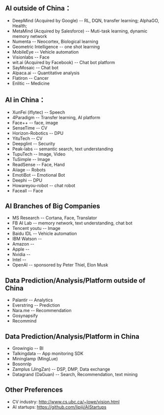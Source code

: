 
## AI outside of China：
* DeepMind (Acquired by Google) -- RL, DQN, transfer learning; AlphaGO, Health;
* MetaMind (Acquired by Salesforce) -- Muti-task learning, dynamic memory network
* Numenta -- Neocortex, Biological learning
* Geometric Intelligence -- one shot learning
* MobileEye -- Vehicle automation 
* Visionlabs -- Face
* wit.ai (Acquired by Facebook) -- Chat bot platform
* SayMosaic -- Chat bot
* Alpaca.ai -- Quantitative analysis 
* Flatiron -- Cancer
* Enlitic -- Medicine

## AI in China：
* XunFei (iflytec) -- Speech
* 4Paradigm -- Transfer learning, AI platform
* Face++ -- face, image
* SenseTime -- CV
* Horizon-Robotics -- DPU
* YituTech -- CV
* Deepglint -- Security
* Peak-labs -- semantic search, text understanding
* TupuTech -- Image, Video
* TuSimple -- Image
* ReadSense -- Face, Hand 
* Aiiage -- Robots
* EmotiBot -- Emotional Bot
* Deephi -- DPU
* Howareyou-robot -- chat robot
* Faceall -- Face

## AI Branches of Big Companies 
* MS Research -- Cortana, Face, Translator
* FB AI Lab -- memory network, text understanding, chat bot
* Tencent youtu -- Image
* Baidu IDL -- Vehicle automation
* IBM Watson -- 
* Amazon --
* Apple -- 
* Nvidia -- 
* Intel --
* OpenAI -- sponsored by Peter Thiel, Elon Musk

## Data Prediction/Analysis/Platform outside of China
* Palantir -- Analytics 
* Everstring -- Prediction
* Nara.me -- Recommendation
* Gosynapsify
* Recommind

## Data Prediction/Analysis/Platform in China
* Growingio -- BI
* Talkingdata -- App monitoring SDK
* Mininglamp (MingLue)
* Bosonnlp
* Zamplus (JingZan) -- DSP, DMP, Data exchange
* Datagrand (DaGuan) -- Search, Recommendation, text mining 

## Other Preferences 
* CV industry: http://www.cs.ubc.ca/~lowe/vision.html
* AI startups: https://github.com/lipiji/AIStartups

